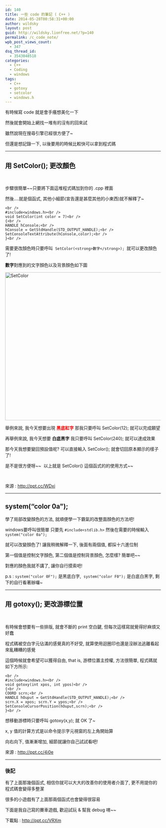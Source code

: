 ```yaml
---
id: 140
title: 一些 code 的筆記 ( C++ )
date: 2014-05-28T00:58:31+00:00
author: wildsky
layout: post
guid: http://wildsky.lionfree.net/?p=140
permalink: /c_code_note/
wpb_post_views_count:
  - 347
dsq_thread_id:
  - 3543048518
categories:
  - C++
  - Coding
  - windows
tags:
  - C++
  - gotoxy
  - setcolor
  - windows.h
---
```

<div class="pf-content">
  <p>
    有時候寫 code 就是會手癢想美化一下
  </p>
  
  <p>
    然後就會開始上網找一堆有的沒有的回來試
  </p>
  
  <p>
    雖然說現在搜尋引擎已經很方便了~
  </p>
  
  <p>
    但還是想記錄一下, 以後要用的時候比較快可以拿到程式碼
  </p>
  
  <p>
    <!--more MORE...-->
  </p>
  
  <hr />
  
  <h2>
    用 SetColor(); 更改顏色
  </h2>
  
  <p>
    &nbsp;
  </p>
  
  <p>
    步驟很簡單~~只要將下面這堆程式碼加到你的 .cpp 裡面
  </p>
  
  <p>
    然後&#8230;.就是個函式, 其他小細節(宣告還是甚麼其他的小東西)就不解釋了~
  </p>
  
  <p>
    <code class="block">&lt;br />
#include&lt;windows.h&gt;&lt;br />
void SetColor(int color = 7)&lt;br />
{&lt;br />
HANDLE hConsole;&lt;br />
hConsole = GetStdHandle(STD_OUTPUT_HANDLE);&lt;br />
SetConsoleTextAttribute(hConsole,color);&lt;br />
}&lt;br />
</code>
  </p>
  
  <p>
    需要更改顏色時只要呼叫  <code>SetColor(&lt;strong>數字&lt;/strong>); </code>就可以更改顏色了!
  </p>
  
  <p>
    <strong>數字</strong>對應到的文字顏色以及背景顏色如下圖
  </p>
  
  <p>
    <a title="Flickr 上 kevin_boy3110 的 SetColor" href="https://www.flickr.com/photos/71353772@N04/14097442967/"><img src="https://farm4.staticflickr.com/3717/14097442967_84b7faae59.jpg" alt="SetColor" width="629" height="477" /></a>
  </p>
  
  <p>
    舉例來說, 我今天想要出現 <span style="color: #ff0000;"><strong>黑底紅字</strong></span> 那我只要呼叫 SetColor(12); 就可以完成願望
  </p>
  
  <p>
    再舉例來說, 我今天想要 <strong>白底黑字</strong> 我只要呼叫 SetColor(240); 就可以達成效果
  </p>
  
  <p>
    那今天我想要變回預設值呢? 可以直接輸入 SetColor(); 就會切回原本顯示的樣子了!
  </p>
  
  <p>
    是不是很方便呀~~  以上就是 SetColor() 這個函式的的使用方式~~
  </p>
  
  <p>
    &nbsp;
  </p>
  
  <p>
    來源 : <a href="http://ppt.cc/WDxi">http://ppt.cc/WDxi</a>
  </p>
  
  <hr />
  
  <h2>
    system(&#8220;color 0a");
  </h2>
  
  <p>
    學了局部改變顏色的方法, 就順便學一下霸氣的改整面顏色的方法吧!
  </p>
  
  <p>
    windows要呼叫很簡單 只要先 <code>#include&lt;stdlib.h&gt;</code> 然後在需要的時候輸入 <code>system("color 0a"); </code>
  </p>
  
  <p>
    就可以改變顏色了! 讓我稍微解釋一下, 後面有兩個值, 都採十六進位制
  </p>
  
  <p>
    第一個值是控制文字顏色, 第二個值是控制背景顏色, 怎麼樣? 簡單吧~~
  </p>
  
  <p>
    對應的顏色我就不講了, 讓你自行摸索吧!
  </p>
  
  <p>
    p.s : <code>system("color 0F");</code> 是黑底白字,  <code>system("color F0");</code> 是白底白黑字, 剩下的自行看著辦囉~
  </p>
  
  <hr />
  
  <h2>
    用 gotoxy(); 更改游標位置
  </h2>
  
  <p>
    &nbsp;
  </p>
  
  <p>
    有時候會想要有一些排版, 就會不斷的 print 空白鍵, 但每次這樣寫就覺得好麻煩又好蠢
  </p>
  
  <p>
    程式碼被空白字元佔滿的感覺真的不好受, 就算使用迴圈印也還是沒辦法逃離看起來亂糟糟的感覺
  </p>
  
  <p>
    這個時候就會希望可以獲得自由, that is, 游標位置主控權, 方法很簡單, 程式碼就如下方所示:
  </p>
  
  <p>
    <code class="block">&lt;br />
#include&lt;windows.h&gt;&lt;br />
void gotoxy(int xpos, int ypos)&lt;br />
{&lt;br />
COORD scrn;&lt;br />
HANDLE hOuput = GetStdHandle(STD_OUTPUT_HANDLE);&lt;br />
scrn.X = xpos; scrn.Y = ypos;&lt;br />
SetConsoleCursorPosition(hOuput,scrn);&lt;br />
}&lt;br />
</code>
  </p>
  
  <p>
    想移動游標時只要呼叫 gotoxy(x,y); 就 OK 了~
  </p>
  
  <p>
    x, y 值的計算方式是以命令提示字元視窗的左上角開始算
  </p>
  
  <p>
    向右向下, 值漸漸增加, 細節就讓你自己試試看吧!
  </p>
  
  <p>
    來源 : <a href="http://ppt.cc/4i0e">http://ppt.cc/4i0e</a>
  </p>
  
  <hr />
  
  <h3>
    後記
  </h3>
  
  <p>
    有了上面那幾個函式, 相信你就可以大大的改善你的使用者介面了, 更不用提你的程式碼會變得多整潔
  </p>
  
  <p>
    很多的小遊戲有了上面那兩個函式也會變得很容易
  </p>
  
  <p>
    下面是我自己寫的賽車遊戲, 歡迎試玩 & 幫我 debug 唷~~
  </p>
  
  <p>
    下載點 : <a href="http://ppt.cc/VRXm">http://ppt.cc/VRXm</a>
  </p>
</div>